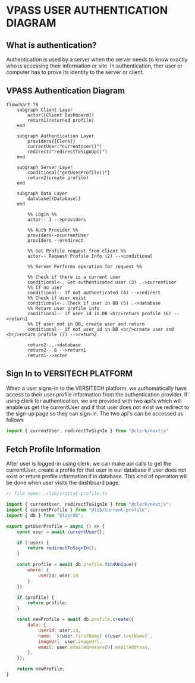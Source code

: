 # VPASS USER AUTHENTICATION DIAGRAM
## What is authentication?
Authentication is used by a server when the server needs to know exactly who is accessing their information or site. In authentication, ther user or computer has to prove its identity to the server or client.

## VPASS Authentication Diagram
```mermaid
flowchart TB
    subgraph Client Layer
        actor([Client Dashboard])
        return1(returned profile)
    end

    subgraph Authentication Layer
        providers{{Clerk}}
        currentUser("currentUser()")
        redirect("redirectToSignUp()")
    end

    subgraph Server Layer
        conditional{"getUserProfile()"}
        return2(create profile)
    end

    subgraph Data Layer
        database[(Database)]
    end

        %% Login %%
        actor-- 1 -->providers

        %% Auth Provider %%
        providers--ocurrentUser
        providers --oredirect

        %% Get Profile request from client %%
        actor-- Request Profile Info (2) -->conditional

        %% Server Performs operation for request %%

        %% Check if there is a current user
        conditional<-. Get authenticated user (3) .->currentUser
        %% If no user
        conditional-- If not authenticated (4) -->redirect
        %% Check if user exist
        conditional<-. Check if user in DB (5) .->database
        %% Return user profile info
        conditional-- if user_id in DB <br/>return profile (6) -->return1
        %% If user not in DB, create user and return
        conditional-- if not user_id in DB <br/>create user and <br/>return profile (7) -->return2

        return2-..->database
        return2-- 8 -->return1
        return1-->actor
```

## Sign In to VERSITECH PLATFORM
When a user signs-in to the VERSITECH platform, we authomatically have access to their user profile information from the authentication provider.
If using clerk for authentication, we are provided with two api's which will enable us get the currentUser and if that user does not exist we redirect to the sign-up page so they can sign-in.
The two api's can be accessed as follows
```javascript
import { currentUser, redirectToSignIn } from "@clerk/nextjs"
```

## Fetch Profile Information
After user is logged-in using clerk, we can make api calls to get the currentUser, create a profile for that user in our database if user does not exist or return profile information if in database. This kind of operation will be done when user visits the dashboard page.

```javascript
// file name: ./lib/initial-profile.ts

import { currentUser, redirectToSignIn } from "@clerk/nextjs";
import { currentProfile } from "@lib/current-profile";
import { db } from "@lib/db";

export getUserProfile = async () => {
    const user = await currentUser();

    if (!user) {
        return redirectToSignIn();
    }

    const profile = await db.profile.findUnique({
        where: {
            userId: user.id
        }
    })

    if (profile) {
        return profile;
    }

    const newProfile = await db.profile.create({
        data: {
            userId: user.id,
            name: `${user.firstName} ${user.lastName}`,
            imageUrl: user.imageUrl,
            email: user.emailAdresses[0].emailAddress,
        },
    });

    return newProfile;
}
```